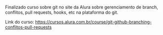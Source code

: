 Finalizado curso sobre git no site da Alura sobre gerenciamento de branch, conflitos, pull requests, hooks, etc na plataforma do git.

Link do curso: https://cursos.alura.com.br/course/git-github-branching-conflitos-pull-requests